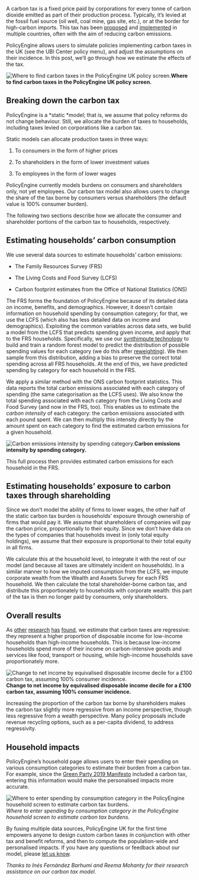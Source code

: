 A carbon tax is a fixed price paid by corporations for every tonne of carbon dioxide emitted as part of their production process. Typically, it’s levied at the fossil fuel source (oil well, coal mine, gas site, etc.), or at the border for high-carbon imports. This tax has been [proposed](https://www.bloomberg.com/news/articles/2021-11-06/white-house-backed-carbon-tax-in-sight-for-biden-s-climate-bill) and [implemented](https://taxfoundation.org/carbon-taxes-in-europe-2021/) in multiple countries, often with the aim of reducing carbon emissions.

PolicyEngine allows users to simulate policies implementing carbon taxes in the UK (see the UBI Center policy menu), and adjust the assumptions on their incidence. In this post, we’ll go through how we estimate the effects of the tax.

![*Where to find carbon taxes in the PolicyEngine UK policy screen.*](https://cdn-images-1.medium.com/max/3200/0*mqJzs0Oc0Q53LaRM)**Where to find carbon taxes in the PolicyEngine UK policy screen.**

## Breaking down the carbon tax

PolicyEngine is a *static *model; that is, we assume that policy reforms do not change behaviour. Still, we allocate the burden of taxes to households, including taxes levied on corporations like a carbon tax.

Static models can allocate production taxes in three ways:

1. To consumers in the form of higher prices

1. To shareholders in the form of lower investment values

1. To employees in the form of lower wages

PolicyEngine currently models burdens on consumers and shareholders only, not yet employees. Our carbon tax model also allows users to change the share of the tax borne by consumers versus shareholders (the default value is 100% consumer burden).

The following two sections describe how we allocate the consumer and shareholder portions of the carbon tax to households, respectively.

## Estimating households’ carbon consumption

We use several data sources to estimate households’ carbon emissions:

- The Family Resources Survey (FRS)

- The Living Costs and Food Survey (LCFS)

- Carbon footprint estimates from the Office of National Statistics (ONS)

The FRS forms the foundation of PolicyEngine because of its detailed data on income, benefits, and demographics. However, it doesn’t contain information on household spending by consumption category; for that, we use the LCFS (which also has less detailed data on income and demographics). Exploiting the common variables across data sets, we build a model from the LCFS that predicts spending given income, and apply that to the FRS households. Specifically, we use our [synthimpute technology](http://github.com/policyengine/synthimpute) to build and train a random forest model to predict the distribution of possible spending values for each category (we do this after [reweighting](https://blog.policyengine.org/how-machine-learning-tools-make-policyengine-more-accurate-17af859cdd97)). We then sample from this distribution, adding a bias to preserve the correct total spending across all FRS households. At the end of this, we have predicted spending by category for each household in the FRS.

We apply a similar method with the ONS carbon footprint statistics. This data reports the total carbon emissions associated with each category of spending (the same categorisation as the LCFS uses). We also know the total spending associated with each category from the Living Costs and Food Survey (and now in the FRS, too). This enables us to estimate the _carbon intensity_ of each category: the carbon emissions associated with each pound spent. We can then multiply this intensity directly by the amount spent on each category to find the estimated carbon emissions for a given household.

![*Carbon emissions intensity by spending category.*](https://cdn-images-1.medium.com/max/2000/0*GBk5kkc5LsEaYZuf)**Carbon emissions intensity by spending category.**

This full process then provides estimated carbon emissions for each household in the FRS.

## Estimating households’ exposure to carbon taxes through shareholding

Since we don’t model the ability of firms to lower wages, the other half of the static carbon tax burden is households’ exposure through ownership of firms that would pay it. We assume that shareholders of companies will pay the carbon price, proportionally to their equity. Since we don’t have data on the types of companies that households invest in (only total equity holdings), we assume that their exposure is proportional to their total equity in all firms.

We calculate this at the household level, to integrate it with the rest of our model (and because all taxes are ultimately incident on households). In a similar manner to how we imputed consumption from the LCFS, we impute corporate wealth from the Wealth and Assets Survey for each FRS household. We then calculate the total shareholder-borne carbon tax, and distribute this proportionately to households with corporate wealth: this part of the tax is then no longer paid by consumers, only shareholders.

## Overall results

As [other](https://www.lse.ac.uk/granthaminstitute/publication/distributional-impacts-of-a-carbon-tax-in-the-uk/) [research](https://www.nber.org/papers/w15239) [has](https://ifs.org.uk/publications/15817) [found](https://www.elibrary.imf.org/view/books/071/21375-9781138825369-en/ch006.xml), we estimate that carbon taxes are regressive: they represent a higher proportion of disposable income for low-income households than high-income households. This is because low-income households spend more of their income on carbon-intensive goods and services like food, transport or housing, while high-income households save proportionately more.

![*Change to net income by equivalised disposable income decile for a £100 carbon tax, assuming 100% consumer incidence.*](https://cdn-images-1.medium.com/max/2334/0*WqMXO8DRE955C9Wn)**Change to net income by equivalised disposable income decile for a £100 carbon tax, assuming 100% consumer incidence.**

Increasing the proportion of the carbon tax borne by shareholders makes the carbon tax slightly more regressive from an income perspective, though less regressive from a wealth perspective. Many policy proposals include revenue recycling options, such as a per-capita dividend, to address regressivity.

## Household impacts

PolicyEngine’s household page allows users to enter their spending on various consumption categories to estimate their burden from a carbon tax. For example, since the [Green Party 2019 Manifesto](https://blog.policyengine.org/the-green-party-manifesto-at-policyfest-ee05a2d3b06d) included a carbon tax, entering this information would make the personalised impacts more accurate.

![Where to enter spending by consumption category in the PolicyEngine household screen to estimate carbon tax burdens.](https://cdn-images-1.medium.com/max/5792/1*4RxCk4AAFIEE8iIjkW7SDQ.png)_Where to enter spending by consumption category in the PolicyEngine household screen to estimate carbon tax burdens._

By fusing multiple data sources, PolicyEngine UK for the first time empowers anyone to design custom carbon taxes in conjunction with other tax and benefit reforms, and then to compute the population-wide and personalised impacts. If you have any questions or feedback about our model, please [let us know](mailto:contact@policyengine.org).

_Thanks to ​​Inés Fernández Barhumi and Reema Mohanty for their research assistance on our carbon tax model._

